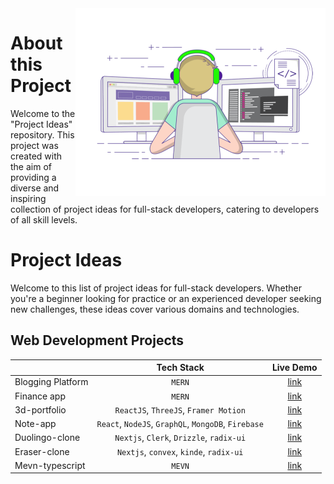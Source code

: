 <img align="right" alt="Coding" width="400" src="https://raw.githubusercontent.com/devSouvik/devSouvik/master/gif3.gif">

# About this Project

Welcome to the "Project Ideas" repository. This project was created with the aim of providing a diverse and inspiring collection of project ideas for full-stack developers, catering to developers of all skill levels.


# Project Ideas
Welcome to this list of project ideas for full-stack developers. Whether you're a beginner looking for practice or an experienced developer seeking new challenges, these ideas cover various domains and technologies.

## Web Development Projects


|               |  Tech Stack | Live Demo |
| :---------------- | :------: | :----: |
| Blogging Platform |   `MERN` | [link](https://ok-blog.netlify.app) |
| Finance app |   `MERN` | [link](https://finance-o1lokey.netlify.app/) |
| 3d-portfolio      |   `ReactJS`, `ThreeJS`, `Framer Motion`   | [link](https://3d-portfolio-okey.netlify.app/) |
|  Note-app  |  `React`, `NodeJS`, `GraphQL`, `MongoDB`, `Firebase`   | [link](https://note-app-o1lkey.netlify.app/) |
| Duolingo-clone |  `Nextjs`, `Clerk`, `Drizzle`, `radix-ui`  | [link](https://hling.vercel.app/) |
| Eraser-clone |  `Nextjs`, `convex`, `kinde`, `radix-ui`   | [link](https://erasor-clone.vercel.app/) |
| Mevn-typescript |  `MEVN`   | [link](https://mevn-typescript.netlify.app/) |
